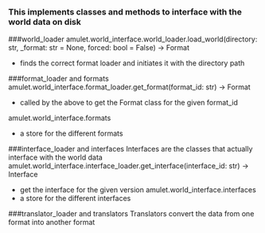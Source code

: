 ### This implements classes and methods to interface with the world data on disk 

###world_loader
amulet.world_interface.world_loader.load_world(directory: str, _format: str = None, forced: bool = False) -> Format
- finds the correct format loader and initiates it with the directory path
    
###format_loader and formats
amulet.world_interface.format_loader.get_format(format_id: str) -> Format
- called by the above to get the Format class for the given format_id

amulet.world_interface.formats
- a store for the different formats

###interface_loader and interfaces
Interfaces are the classes that actually interface with the world data
amulet.world_interface.interface_loader.get_interface(interface_id: str) -> Interface
- get the interface for the given version
amulet.world_interface.interfaces
- a store for the different interfaces

###translator_loader and translators
Translators convert the data from one format into another format
